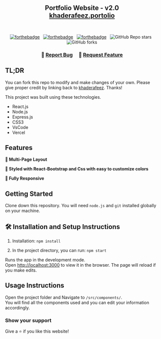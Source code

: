 <h2 align="center">
  Portfolio Website - v2.0<br/>
  <a href="https://khaderafeez.vercel.app/" target="_blank">khaderafeez.portolio</a>
</h2>


<br/>

<center>

[![forthebadge](https://forthebadge.com/images/badges/built-with-love.svg)](https://forthebadge.com) &nbsp;
[![forthebadge](https://forthebadge.com/images/badges/made-with-javascript.svg)](https://forthebadge.com) &nbsp;
[![forthebadge](https://forthebadge.com/images/badges/open-source.svg)](https://forthebadge.com) &nbsp;
![GitHub Repo stars](https://img.shields.io/github/stars/khaderafeez/Portfolio?color=red&logo=github&style=for-the-badge) &nbsp;
![GitHub forks](https://img.shields.io/github/forks/khaderafeez/Portfolio?color=red&logo=github&style=for-the-badge)

</center>

<h3 align="center">
    🔹
    <a href="https://github.com/khaderafeez/Portfolio/issues">Report Bug</a> &nbsp; &nbsp;
    🔹
    <a href="https://github.com/khaderafeez/Portfolio/issues">Request Feature</a>
</h3>

## TL;DR

You can fork this repo to modify and make changes of your own. Please give proper credit by linking back to [khaderafeez](https://github.com/khaderafeez/Portfolio). Thanks!


This project was built using these technologies.

- React.js
- Node.js
- Express.js
- CSS3
- VsCode
- Vercel

## Features

**📖 Multi-Page Layout**

**🎨 Styled with React-Bootstrap and Css with easy to customize colors**

**📱 Fully Responsive**

## Getting Started

Clone down this repository. You will need `node.js` and `git` installed globally on your machine.

## 🛠 Installation and Setup Instructions

1. Installation: `npm install`

2. In the project directory, you can run: `npm start`

Runs the app in the development mode.\
Open [http://localhost:3000](http://localhost:3000) to view it in the browser.
The page will reload if you make edits.

## Usage Instructions

Open the project folder and Navigate to `/src/components/`. <br/>
You will find all the components used and you can edit your information accordingly.

### Show your support

Give a ⭐ if you like this website!


